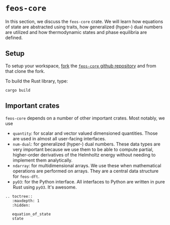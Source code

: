 # `feos-core`

In this section, we discuss the `feos-core` crate.
We will learn how equations of state are abstracted using traits, how generalized (hyper-) dual numbers are utilized and how thermodynamic states and phase equilibria are defined.

## Setup

To setup your workspace, [fork](https://docs.github.com/en/get-started/quickstart/fork-a-repo) the [`feos-core` github repository](https://github.com/feos-org/feos-core) and from that clone the fork.

To build the Rust library, type:

```
cargo build
```

## Important crates

`feos-core` depends on a number of other important crates. Most notably, we use

- `quantity`: for scalar and vector valued dimensioned quantities. Those are used in almost all user-facing interfaces.
- `num-dual`: for generalized (hyper-) dual numbers. These data types are very important because we use them to be able to compute partial, higher-order derivatives of the Helmholtz energy without needing to implement them analytically.
- `ndarray`: for multidimensional arrays. We use these when mathematical operations are performed on arrays. They are a central data structure for `feos-dft`.
- `pyO3`: for the Python interface. All interfaces to Python are written in pure Rust using `pyO3`. It's awesome.

```{eval-rst}
.. toctree::
   :maxdepth: 1
   :hidden:

   equation_of_state
   state
```